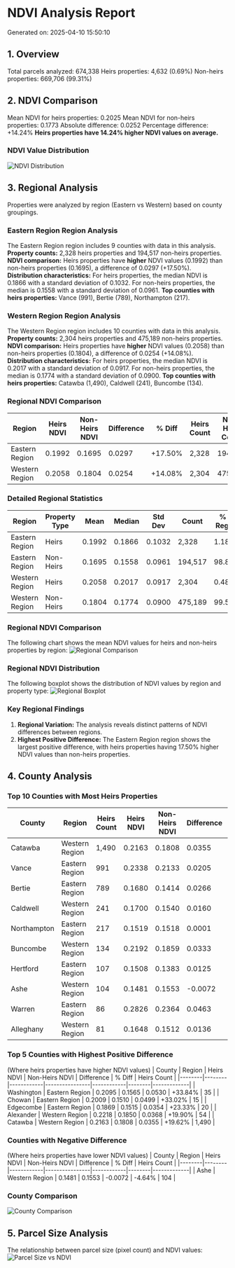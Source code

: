 # NDVI Analysis Report
Generated on: 2025-04-10 15:50:10

## 1. Overview
Total parcels analyzed: 674,338
Heirs properties: 4,632 (0.69%)
Non-heirs properties: 669,706 (99.31%)

## 2. NDVI Comparison
Mean NDVI for heirs properties: 0.2025
Mean NDVI for non-heirs properties: 0.1773
Absolute difference: 0.0252
Percentage difference: +14.24%
**Heirs properties have 14.24% higher NDVI values on average.**

### NDVI Value Distribution
![NDVI Distribution](ndvi_distribution.png)

## 3. Regional Analysis
Properties were analyzed by region (Eastern vs Western) based on county groupings.

### Eastern Region Region Analysis
The Eastern Region region includes 9 counties with data in this analysis.
**Property counts:** 2,328 heirs properties and 194,517 non-heirs properties.
**NDVI comparison:** Heirs properties have **higher** NDVI values (0.1992) than non-heirs properties (0.1695), a difference of 0.0297 (+17.50%).
**Distribution characteristics:** For heirs properties, the median NDVI is 0.1866 with a standard deviation of 0.1032. For non-heirs properties, the median is 0.1558 with a standard deviation of 0.0961.
**Top counties with heirs properties:** Vance (991), Bertie (789), Northampton (217).

### Western Region Region Analysis
The Western Region region includes 10 counties with data in this analysis.
**Property counts:** 2,304 heirs properties and 475,189 non-heirs properties.
**NDVI comparison:** Heirs properties have **higher** NDVI values (0.2058) than non-heirs properties (0.1804), a difference of 0.0254 (+14.08%).
**Distribution characteristics:** For heirs properties, the median NDVI is 0.2017 with a standard deviation of 0.0917. For non-heirs properties, the median is 0.1774 with a standard deviation of 0.0900.
**Top counties with heirs properties:** Catawba (1,490), Caldwell (241), Buncombe (134).

### Regional NDVI Comparison
| Region | Heirs NDVI | Non-Heirs NDVI | Difference | % Diff | Heirs Count | Non-Heirs Count |
|--------|------------|----------------|------------|--------|-------------|-----------------|
| Eastern Region | 0.1992 | 0.1695 | 0.0297 | +17.50% | 2,328 | 194,517 |
| Western Region | 0.2058 | 0.1804 | 0.0254 | +14.08% | 2,304 | 475,189 |

### Detailed Regional Statistics
| Region | Property Type | Mean | Median | Std Dev | Count | % of Region |
|--------|--------------|------|--------|---------|-------|-------------|
| Eastern Region | Heirs | 0.1992 | 0.1866 | 0.1032 | 2,328 | 1.18% |
| Eastern Region | Non-Heirs | 0.1695 | 0.1558 | 0.0961 | 194,517 | 98.82% |
| Western Region | Heirs | 0.2058 | 0.2017 | 0.0917 | 2,304 | 0.48% |
| Western Region | Non-Heirs | 0.1804 | 0.1774 | 0.0900 | 475,189 | 99.52% |

### Regional NDVI Comparison
The following chart shows the mean NDVI values for heirs and non-heirs properties by region:
![Regional Comparison](ndvi_region_comparison.png)

### Regional NDVI Distribution
The following boxplot shows the distribution of NDVI values by region and property type:
![Regional Boxplot](ndvi_region_boxplot.png)

### Key Regional Findings
1. **Regional Variation:** The analysis reveals distinct patterns of NDVI differences between regions.
2. **Highest Positive Difference:** The Eastern Region region shows the largest positive difference, with heirs properties having 17.50% higher NDVI values than non-heirs properties.

## 4. County Analysis
### Top 10 Counties with Most Heirs Properties
| County | Region | Heirs Count | Heirs NDVI | Non-Heirs NDVI | Difference | % Diff |
|--------|--------|------------|------------|----------------|------------|--------|
| Catawba | Western Region | 1,490 | 0.2163 | 0.1808 | 0.0355 | +19.62% |
| Vance | Eastern Region | 991 | 0.2338 | 0.2133 | 0.0205 | +9.63% |
| Bertie | Eastern Region | 789 | 0.1680 | 0.1414 | 0.0266 | +18.81% |
| Caldwell | Western Region | 241 | 0.1700 | 0.1540 | 0.0160 | +10.39% |
| Northampton | Eastern Region | 217 | 0.1519 | 0.1518 | 0.0001 | +0.05% |
| Buncombe | Western Region | 134 | 0.2192 | 0.1859 | 0.0333 | +17.91% |
| Hertford | Eastern Region | 107 | 0.1508 | 0.1383 | 0.0125 | +9.07% |
| Ashe | Western Region | 104 | 0.1481 | 0.1553 | -0.0072 | -4.64% |
| Warren | Eastern Region | 86 | 0.2826 | 0.2364 | 0.0463 | +19.57% |
| Alleghany | Western Region | 81 | 0.1648 | 0.1512 | 0.0136 | +8.96% |

### Top 5 Counties with Highest Positive Difference
(Where heirs properties have higher NDVI values)
| County | Region | Heirs NDVI | Non-Heirs NDVI | Difference | % Diff | Heirs Count |
|--------|--------|------------|----------------|------------|--------|-------------|
| Washington | Eastern Region | 0.2095 | 0.1565 | 0.0530 | +33.84% | 35 |
| Chowan | Eastern Region | 0.2009 | 0.1510 | 0.0499 | +33.02% | 15 |
| Edgecombe | Eastern Region | 0.1869 | 0.1515 | 0.0354 | +23.33% | 20 |
| Alexander | Western Region | 0.2218 | 0.1850 | 0.0368 | +19.90% | 54 |
| Catawba | Western Region | 0.2163 | 0.1808 | 0.0355 | +19.62% | 1,490 |

### Counties with Negative Difference
(Where heirs properties have lower NDVI values)
| County | Region | Heirs NDVI | Non-Heirs NDVI | Difference | % Diff | Heirs Count |
|--------|--------|------------|----------------|------------|--------|-------------|
| Ashe | Western Region | 0.1481 | 0.1553 | -0.0072 | -4.64% | 104 |

### County Comparison
![County Comparison](ndvi_county_comparison.png)

## 5. Parcel Size Analysis
The relationship between parcel size (pixel count) and NDVI values:
![Parcel Size vs NDVI](ndvi_vs_parcel_size.png)
